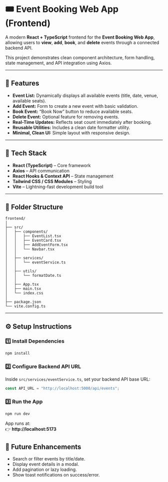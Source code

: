 # 🎟️ Event Booking Web App (Frontend)

A modern **React + TypeScript** frontend for the **Event Booking Web App**, allowing users to **view**, **add**, **book**, and **delete** events through a connected backend API.

This project demonstrates clean component architecture, form handling, state management, and API integration using Axios.

---

## 🚀 Features

- **Event List:** Dynamically displays all available events (title, date, venue, available seats).  
- **Add Event:** Form to create a new event with basic validation.  
- **Book Event:** “Book Now” button to reduce available seats.  
- **Delete Event:** Optional feature for removing events.  
- **Real-Time Updates:** Reflects seat count immediately after booking.  
- **Reusable Utilities:** Includes a clean date formatter utility.  
- **Minimal, Clean UI:** Simple layout with responsive design.

---

## 🧩 Tech Stack

- **React (TypeScript)** – Core framework  
- **Axios** – API communication  
- **React Hooks & Context API** – State management  
- **Tailwind CSS / CSS Modules** – Styling  
- **Vite** – Lightning-fast development build tool  

---

## 📁 Folder Structure

```
frontend/
│
├── src/
│   ├── components/
│   │   ├── EventList.tsx
│   │   ├── EventCard.tsx
│   │   ├── AddEventForm.tsx
│   │   └── Navbar.tsx
│   │
│   ├── services/
│   │   └── eventService.ts
│   │
│   ├── utils/
│   │   └── formatDate.ts
│   │
│   ├── App.tsx
│   ├── main.tsx
│   └── index.css
│
├── package.json
└── vite.config.ts
```

---

## ⚙️ Setup Instructions

### 1️⃣ Install Dependencies
```bash
npm install
```

### 2️⃣ Configure Backend API URL
Inside `src/services/eventService.ts`, set your backend API base URL:
```ts
const API_URL = "http://localhost:5000/api/events";
```

### 3️⃣ Run the App
```bash
npm run dev
```

App runs at:  
👉 **http://localhost:5173**

## 🧠 Future Enhancements
- Search or filter events by title/date.
- Display event details in a modal.
- Add pagination or lazy loading.
- Show toast notifications on success/error.



